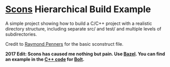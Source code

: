 [Scons](http://www.scons.org) Hierarchical Build Example
==================================================

A simple project showing how to build a C/C++ project with a realistic directory structure, including separate src/ and test/ and multiple levels of subdirectories.

Credit to [Raymond Penners](http://www.intenct.info/raymond.penners/2011/scons-build-better/) for the basic sconstruct file.

**2017 Edit: Scons has caused me nothing but pain. Use [Bazel](bazel). You can find an example in the [C++ code](https://github.com/dblalock/bolt/tree/master/cpp) for [Bolt](https://github.com/dblalock/bolt).**
